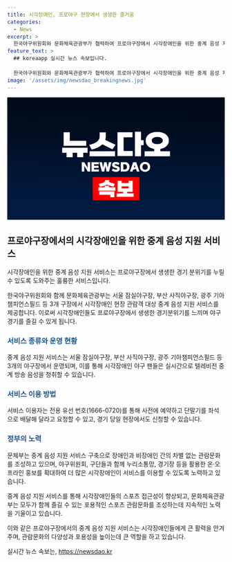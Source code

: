 ```yaml
---
title: 시각장애인, 프로야구 현장에서 생생한 즐거움
categories:
  - News
excerpt: >
  한국야구위원회와 문화체육관광부가 협력하여 프로야구장에서 시각장애인을 위한 중계 음성 지원 서비스를 제공한다. 잠실야구장, 사직야구장, 기아챔피언스필드 등 3개 구장에서 시각장애인은 전용 단말기를 통해 현장 분위기를 느끼며 야구를 즐길 수 있다. 이를 통해 시각장애인도 생생한 야구 경기를 경험할 수 있으며, 온·오프라인 홍보를 통해 더 많은 이용자들을 확보할 계획이다. 또한, 사전 예약 및 당일 현장에서도 서비스 이용이 가능하며 문화체육관광부는 포용적인 스포츠 관람문화 조성을 위해 계속 노력할 것이라고 밝혀졌다.
feature_text: >
  ## koreaapp 실시간 뉴스 속보입니다.

  한국야구위원회와 문화체육관광부가 협력하여 프로야구장에서 시각장애인을 위한 중계 음성 지원 서비스를 제공한다. 잠실야구장, 사직야구장, 기아챔피언스필드 등 3개 구장에서 시각장애인은 전용 단말기를 통해 현장 분위기를 느끼며 야구를 즐길 수 있다. 이를 통해 시각장애인도 생생한 야구 경기를 경험할 수 있으며, 온·오프라인 홍보를 통해 더 많은 이용자들을 확보할 계획이다. 또한, 사전 예약 및 당일 현장에서도 서비스 이용이 가능하며 문화체육관광부는 포용적인 스포츠 관람문화 조성을 위해 계속 노력할 것이라고 밝혀졌다.
image: '/assets/img/newsdao_breakingnews.jpg'
---
```


<p><img src="/assets/img/newsdao_breakingnews.jpg" alt="koreaapp 속보" /></p>

<h2 data-ke-size="size26">프로야구장에서의 시각장애인을 위한 중계 음성 지원 서비스</h2>

<p>시각장애인을 위한 중계 음성 지원 서비스는 프로야구장에서 생생한 경기 분위기를 누릴 수 있도록 도와주는 훌륭한 서비스입니다.</p>

<p data-ke-size="size16">한국야구위원회와 함께 문화체육관광부는 서울 잠실야구장, 부산 사직야구장, 광주 기아챔피언스필드 등 3개 구장에서 시각장애인 현장 관람객 대상 중계 음성 지원 서비스를 제공합니다. 이로써 시각장애인들도 프로야구장에서 생생한 경기분위기를 느끼며 야구 경기를 즐길 수 있게 됩니다.</p>

<h3><b><span style="color: #1a5490;">서비스 종류와 운영 현황</span></b></h3>

<p>중계 음성 지원 서비스는 서울 잠실야구장, 부산 사직야구장, 광주 기아챔피언스필드 등 3개의 야구장에서 운영되며, 이를 통해 시각장애인 야구 팬들은 실시간으로 텔레비전 중계 방송 음성을 청취할 수 있습니다.</p>

<h3><b><span style="color: #1a5490;">서비스 이용 방법</span></b></h3>

<p>서비스 이용자는 전용 유선 번호(1666-0720)를 통해 사전에 예약하고 단말기를 좌석으로 배달해 달라고 요청할 수 있고, 경기 당일 현장에서도 신청할 수 있습니다.</p>

<h3><b><span style="color: #1a5490;">정부의 노력</span></b></h3>

<p>문체부는 중계 음성 지원 서비스 구축으로 장애인과 비장애인 간의 차별 없는 관람문화를 조성하고 있으며, 야구위원회, 구단들과 함께 누리소통망, 경기장 등을 활용한 온·오프라인 홍보를 확대하여 더 많은 시각장애인이 서비스를 이용할 수 있도록 노력하고 있습니다.</p>

<p>중계 음성 지원 서비스를 통해 시각장애인들의 스포츠 접근성이 향상되고, 문화체육관광부는 모두가 함께 즐길 수 있는 포용적인 스포츠 관람문화를 조성하는데 지속적인 노력을 기울이고 있습니다.</p>

<p>이와 같은 프로야구장에서의 중계 음성 지원 서비스는 시각장애인들에게 큰 활력을 안겨주며, 관람문화의 다양성과 포용성을 높이는데 큰 역할을 하고 있습니다.</p>
실시간 뉴스 속보는, <a href="https://newsdao.kr" rel="dofollow">https://newsdao.kr</a>


